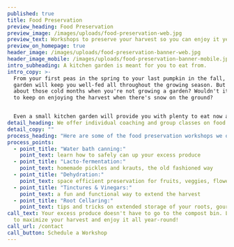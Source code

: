 ```yaml
---
published: true
title: Food Preservation
preview_heading: Food Preservation
preview_image: /images/uploads/food-preservation-web.jpg
preview_text: Workshops to preserve your harvest so you can enjoy it year-round.
preview_on_homepage: true
header_image: /images/uploads/food-preservation-banner-web.jpg
header_image_mobile: /images/uploads/food-preservation-banner-mobile.jpg
intro_subheading: A kitchen garden is meant for you to eat from.
intro_copy: >-
  From your first peas in the spring to your last pumpkin in the fall, your
  garden will keep you well-fed all throughout the growing season. But what
  about those cold months when you're not growing a garden? Wouldn't it be nice
  to keep on enjoying the harvest when there's snow on the ground?


  Even a small kitchen garden will provide you with plenty to eat now and plenty to preserve and enjoy later. Denver Kitchen Gardens offers food preservation workshops so our clients can fully benefit from the hard work they have put into their gardens.
detail_heading: We offer individual coaching and group classes on food preservation techniques
detail_copy: ""
process_heading: "Here are some of the food preservation workshops we offer:"
process_points:
  - point_title: "Water bath canning:"
    point_text: learn how to safely can up your excess produce
  - point_title: "Lacto-fermentation:"
    point_text: homemade pickles and krauts, the old fashioned way
  - point_title: "Dehydration:"
    point_text: space efficient preservation for fruits, veggies, flowers & herbs
  - point_title: "Tinctures & Vinegars:"
    point_text: a fun and functional way to extend the harvest
  - point_title: "Root Cellaring:"
    point_text: tips and tricks on extended storage of your roots, gourds & onions
call_text: Your excess produce doesn't have to go to the compost bin. Learn how
  to maximize your harvest and enjoy it all year-round!
call_url: /contact
call_button: Schedule a Workshop
---
```


